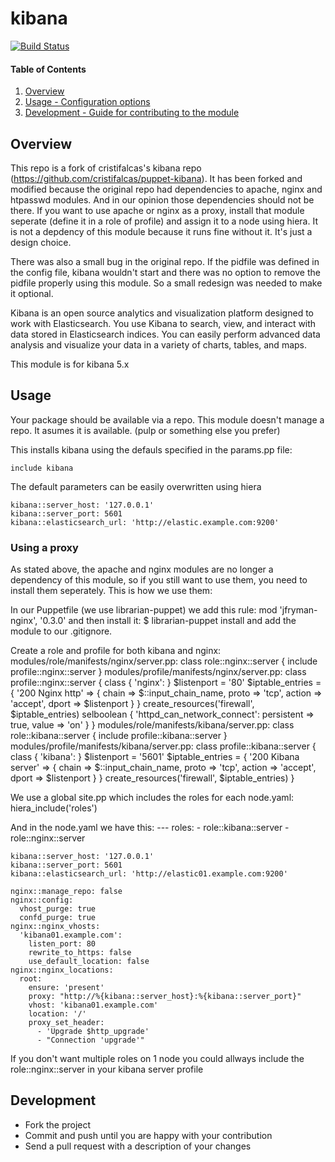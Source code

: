 # kibana

[![Build Status](https://travis-ci.org/cristifalcas/puppet-kibana.png?branch=master)](https://travis-ci.org/cristifalcas/puppet-kibana)

#### Table of Contents

1. [Overview](#overview)
2. [Usage - Configuration options](#usage)
3. [Development - Guide for contributing to the module](#development)

## Overview

This repo is a fork of cristifalcas's kibana repo (https://github.com/cristifalcas/puppet-kibana). It has been forked and modified because the original repo had dependencies to apache, nginx and htpasswd modules. And in our opinion those dependencies should not be there. If you want to use apache or nginx as a proxy, install that module seperate (define it in a role of profile) and assign it to a node using hiera. It is not a depdency of this module because it runs fine without it. It's just a design choice.

There was also a small bug in the original repo. If the pidfile was defined in the config file, kibana wouldn't start and there was no option to remove the pidfile properly using this module. So a small redesign was needed to make it optional.

Kibana is an open source analytics and visualization platform designed to work with Elasticsearch.
You use Kibana to search, view, and interact with data stored in Elasticsearch indices.
You can easily perform advanced data analysis and visualize your data in a variety of charts, tables, and maps.

This module is for kibana 5.x

## Usage

Your package should be available via a repo. This module doesn't manage a repo. It asumes it is available. (pulp or something else you prefer)

This installs kibana using the defauls specified in the params.pp file:

    include kibana

The default parameters can be easily overwritten using hiera

    kibana::server_host: '127.0.0.1'
    kibana::server_port: 5601
    kibana::elasticsearch_url: 'http://elastic.example.com:9200'

### Using a proxy

As stated above, the apache and nginx modules are no longer a dependency of this module, so if you still want to use them, you need to install them seperately.
This is how we use them:

In our Puppetfile (we use librarian-puppet) we add this rule:
    mod 'jfryman-nginx', '0.3.0'
and then install it:
    $ librarian-puppet install
and add the module to our .gitignore.

Create a role and profile for both kibana and nginx:
modules/role/manifests/nginx/server.pp:
    class role::nginx::server
    {
      include profile::nginx::server
    }
modules/profile/manifests/nginx/server.pp:
    class profile::nginx::server
    {
      class { 'nginx':
      }
      $listenport = '80'
      $iptable_entries = {
        '200 Nginx http' => {
          chain  => $::input_chain_name,
          proto  => 'tcp',
          action => 'accept',
          dport  => $listenport
        }
      }
      create_resources('firewall', $iptable_entries)
      selboolean { 'httpd_can_network_connect':
        persistent => true,
        value      => 'on'
      }
    }
modules/role/manifests/kibana/server.pp:
    class role::kibana::server
    {
      include profile::kibana::server
    }
modules/profile/manifests/kibana/server.pp:
    class profile::kibana::server
    {
      class { 'kibana':
      }
      $listenport = '5601'
      $iptable_entries = {
        '200 Kibana server' => {
          chain  => $::input_chain_name,
          proto  => 'tcp',
          action => 'accept',
          dport  => $listenport
        }
      }
      create_resources('firewall', $iptable_entries)
    }

We use a global site.pp which includes the roles for each node.yaml:
    hiera_include('roles')

And in the node.yaml we have this:
    ---
    roles:
      - role::kibana::server
      - role::nginx::server

    kibana::server_host: '127.0.0.1'
    kibana::server_port: 5601
    kibana::elasticsearch_url: 'http://elastic01.example.com:9200'

    nginx::manage_repo: false
    nginx::config:
      vhost_purge: true
      confd_purge: true
    nginx::nginx_vhosts:
      'kibana01.example.com':
        listen_port: 80
        rewrite_to_https: false
        use_default_location: false
    nginx::nginx_locations:
      root:
        ensure: 'present'
        proxy: "http://%{kibana::server_host}:%{kibana::server_port}"
        vhost: 'kibana01.example.com'
        location: '/'
        proxy_set_header:
          - 'Upgrade $http_upgrade'
          - "Connection 'upgrade'"

If you don't want multiple roles on 1 node you could allways include the role::nginx::server in your kibana server profile

## Development

* Fork the project
* Commit and push until you are happy with your contribution
* Send a pull request with a description of your changes
